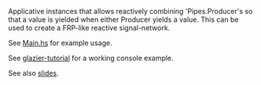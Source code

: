 Applicative instances that allows reactively combining 'Pipes.Producer's so that a value is yielded when either Producer yields a value. This can be used to create a FRP-like reactive signal-network.

See [Main.hs](app/Main.hs) for example usage.

See [glazier-tutorial](https://github.com/louispan/glazier-tutorial/blob/08d24800c58c6ec683b618bf2e4061e58aac1753/src/Glazier/Tutorial/Console.hs#L306) for a working console example.

See also [slides](http://www.slideshare.net/LouisPan3/composable-widgets-with-reactive-pipes).